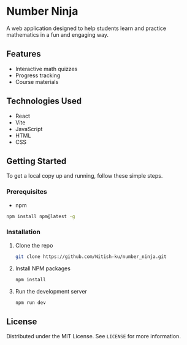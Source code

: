 # Number Ninja

A web application designed to help students learn and practice mathematics in a fun and engaging way.

## Features

- Interactive math quizzes
- Progress tracking
- Course materials

## Technologies Used

- React
- Vite
- JavaScript
- HTML
- CSS

## Getting Started

To get a local copy up and running, follow these simple steps.

### Prerequisites

- npm

```sh
npm install npm@latest -g
```

### Installation

1.  Clone the repo
    ```sh
    git clone https://github.com/Nitish-ku/number_ninja.git
    ```
2.  Install NPM packages
    ```sh
    npm install
    ```
3.  Run the development server
    ```sh
    npm run dev
    ```

## License

Distributed under the MIT License. See `LICENSE` for more information.
